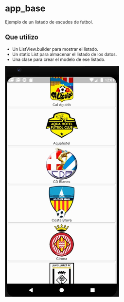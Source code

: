 # app_base

Ejemplo de un listado de escudos de futbol.

## Que utilizo

- Un ListView.builder para mostrar el listado.
- Un static List para almacenar el listado de los datos.
- Una clase para crear el modelo de ese listado.

![Screenshot](/assets/images/escudos.jpg)
